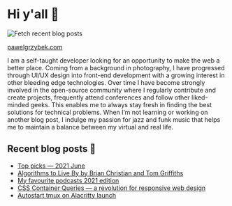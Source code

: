 # Hi y'all 👋

![Fetch recent blog posts](https://github.com/pawelgrzybek/pawelgrzybek/workflows/Fetch%20recent%20blog%20posts/badge.svg)

[pawelgrzybek.com](https://pawelgrzybek.com)

I am a self-taught developer looking for an opportunity to make the web a better place. Coming from a background in photography, I have progressed through UI/UX design into front-end development with a growing interest in other bleeding edge technologies. Over time I have become strongly involved in the open-source community where I regularly contribute and create projects, frequently attend conferences and follow other liked-minded geeks. This enables me to always stay fresh in finding the best solutions for technical problems. When I’m not learning or working on another blog post, I indulge my passion for jazz and funk music that helps me to maintain a balance between my virtual and real life.

## Recent blog posts 📝

<!-- FEED-START -->
- [Top picks — 2021 June](https://pawelgrzybek.com/top-picks-2021-june/)
- [Algorithms to Live By by Brian Christian and Tom Griffiths](https://pawelgrzybek.com/algorithms-to-live-by-by-brian-christian-and-tom-griffiths/)
- [My favourite podcasts 2021 edition](https://pawelgrzybek.com/my-favourite-podcasts-2021-edition/)
- [CSS Container Queries — a revolution for responsive web design](https://pawelgrzybek.com/css-container-queries-a-revolution-for-responsive-web-design/)
- [Autostart tmux on Alacritty launch](https://pawelgrzybek.com/autostart-tmux-on-alacritty-launch/)
<!-- FEED-END -->